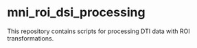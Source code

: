 # mni_roi_dsi_processing
This repository contains scripts for processing DTI data with ROI transformations.

